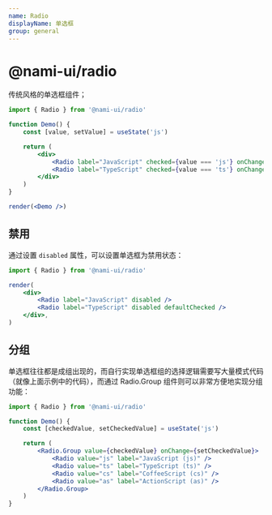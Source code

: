 ```yaml
---
name: Radio
displayName: 单选框
group: general
---
```


# @nami-ui/radio

传统风格的单选框组件；

```jsx
import { Radio } from '@nami-ui/radio'

function Demo() {
    const [value, setValue] = useState('js')

    return (
        <div>
            <Radio label="JavaScript" checked={value === 'js'} onChange={() => setValue('js')} />
            <Radio label="TypeScript" checked={value === 'ts'} onChange={() => setValue('ts')} />
        </div>
    )
}

render(<Demo />)
```

## 禁用

通过设置 `disabled` 属性，可以设置单选框为禁用状态：

```jsx
import { Radio } from '@nami-ui/radio'

render(
    <div>
        <Radio label="JavaScript" disabled />
        <Radio label="TypeScript" disabled defaultChecked />
    </div>,
)
```

## 分组

单选框往往都是成组出现的，而自行实现单选框组的选择逻辑需要写大量模式代码（就像上面示例中的代码），而通过 Radio.Group 组件则可以非常方便地实现分组功能：

```jsx
import { Radio } from '@nami-ui/radio'

function Demo() {
    const [checkedValue, setCheckedValue] = useState('js')

    return (
        <Radio.Group value={checkedValue} onChange={setCheckedValue}>
            <Radio value="js" label="JavaScript (js)" />
            <Radio value="ts" label="TypeScript (ts)" />
            <Radio value="cs" label="CoffeeScript (cs)" />
            <Radio value="as" label="ActionScript (as)" />
        </Radio.Group>
    )
}
```
